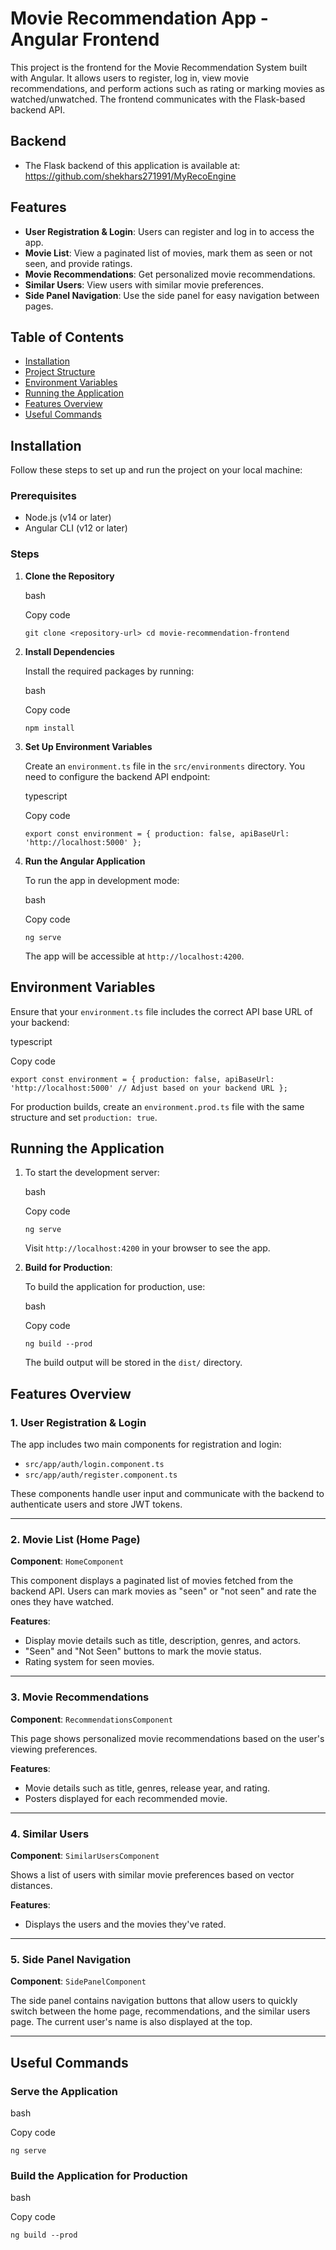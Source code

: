Movie Recommendation App - Angular Frontend
===========================================

This project is the frontend for the Movie Recommendation System built with Angular. It allows users to register, log in, view movie recommendations, and perform actions such as rating or marking movies as watched/unwatched. The frontend communicates with the Flask-based backend API.

Backend
--------

-   The Flask backend of this application is available at: https://github.com/shekhars271991/MyRecoEngine

Features
--------

-   **User Registration & Login**: Users can register and log in to access the app.
-   **Movie List**: View a paginated list of movies, mark them as seen or not seen, and provide ratings.
-   **Movie Recommendations**: Get personalized movie recommendations.
-   **Similar Users**: View users with similar movie preferences.
-   **Side Panel Navigation**: Use the side panel for easy navigation between pages.

Table of Contents
-----------------

-   [Installation](#installation)
-   [Project Structure](#project-structure)
-   [Environment Variables](#environment-variables)
-   [Running the Application](#running-the-application)
-   [Features Overview](#features-overview)
-   [Useful Commands](#useful-commands)

Installation
------------

Follow these steps to set up and run the project on your local machine:

### Prerequisites

-   Node.js (v14 or later)
-   Angular CLI (v12 or later)

### Steps

1.  **Clone the Repository**

    bash

    Copy code

    `git clone <repository-url>
    cd movie-recommendation-frontend`

2.  **Install Dependencies**

    Install the required packages by running:

    bash

    Copy code

    `npm install`

3.  **Set Up Environment Variables**

    Create an `environment.ts` file in the `src/environments` directory. You need to configure the backend API endpoint:

    typescript

    Copy code

    `export const environment = {
      production: false,
      apiBaseUrl: 'http://localhost:5000'
    };`

4.  **Run the Angular Application**

    To run the app in development mode:

    bash

    Copy code

    `ng serve`

    The app will be accessible at `http://localhost:4200`.

Environment Variables
---------------------

Ensure that your `environment.ts` file includes the correct API base URL of your backend:

typescript

Copy code

`export const environment = {
  production: false,
  apiBaseUrl: 'http://localhost:5000' // Adjust based on your backend URL
};`

For production builds, create an `environment.prod.ts` file with the same structure and set `production: true`.

Running the Application
-----------------------

1.  To start the development server:

    bash

    Copy code

    `ng serve`

    Visit `http://localhost:4200` in your browser to see the app.

2.  **Build for Production**:

    To build the application for production, use:

    bash

    Copy code

    `ng build --prod`

    The build output will be stored in the `dist/` directory.

Features Overview
-----------------

### 1\. **User Registration & Login**

The app includes two main components for registration and login:

-   `src/app/auth/login.component.ts`
-   `src/app/auth/register.component.ts`

These components handle user input and communicate with the backend to authenticate users and store JWT tokens.

* * * * *

### 2\. **Movie List (Home Page)**

**Component**: `HomeComponent`

This component displays a paginated list of movies fetched from the backend API. Users can mark movies as "seen" or "not seen" and rate the ones they have watched.

**Features**:

-   Display movie details such as title, description, genres, and actors.
-   "Seen" and "Not Seen" buttons to mark the movie status.
-   Rating system for seen movies.

* * * * *

### 3\. **Movie Recommendations**

**Component**: `RecommendationsComponent`

This page shows personalized movie recommendations based on the user's viewing preferences.

**Features**:

-   Movie details such as title, genres, release year, and rating.
-   Posters displayed for each recommended movie.

* * * * *

### 4\. **Similar Users**

**Component**: `SimilarUsersComponent`

Shows a list of users with similar movie preferences based on vector distances.

**Features**:

-   Displays the users and the movies they've rated.

* * * * *

### 5\. **Side Panel Navigation**

**Component**: `SidePanelComponent`

The side panel contains navigation buttons that allow users to quickly switch between the home page, recommendations, and the similar users page. The current user's name is also displayed at the top.

* * * * *

Useful Commands
---------------

### Serve the Application

bash

Copy code

`ng serve`

### Build the Application for Production

bash

Copy code

`ng build --prod`

